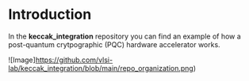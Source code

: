 # Introduction

In the **keccak_integration** repository you can find an example of how a post-quantum crytpographic (PQC) hardware accelerator works. 

![Image]https://github.com/vlsi-lab/keccak_integration/blob/main/repo_organization.png)


